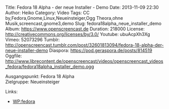 Title: Fedora 18 Alpha - der neue Installer - Demo
Date: 2013-11-09 22:30
Author: Heiko
Category: Video
Tags: CC by,Fedora,Gnome,Linux,Neueinsteiger,Ogg Theora,ohne Musik,screencast,gnome3,demo
Slug: fedora18alpha_neue_installer_demo
Album: https://www.openscreencast.de
Duration: 218000
License: http://creativecommons.org/licenses/by/3.0/
Youtube: ubuAcpXh3Xg
Vimeo: 52073296
Tumblr: http://openscreencast.tumblr.com/post/32601813094/fedora-18-alpha-der-neue-installer-demo
Diaspora: https://pod.geraspora.de/posts/814519
Oggfile: http://www.librecontent.de/openscreencast/videos/openscreencast_videos_fedora/fedora18alpha_installer_demo.ogg

Ausgangspunkt: Fedora 18 Alpha  
Zielgruppe: Neueinsteiger  

Links:

  * [WP:fedora](https://de.wikipedia.org/wiki/Fedora_%28Linux-Distribution%29 "Link zu WP:fedora" )

